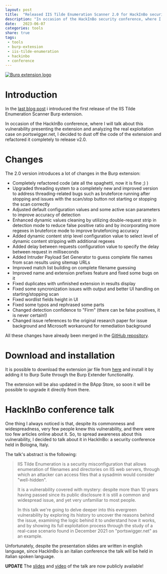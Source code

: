 ```yaml
---
layout: post
title:  "Released IIS Tilde Enumeration Scanner 2.0 for HackInBo security conference"
description: "In occasion of the HackInBo security conference, where I will talk about IIS Tilde Enumeration, I released the version 2.0 of the Burp extension that completely refactors the code, fixes a lot of bugs and adds some nice features."
date:   2023-06-07
categories: tools
share: true
tags:
 - tools
 - burp-extension
 - iis-tilde-enumeration
 - hackinbo
 - conference
---
```


[![Burp extension logo]({{'/assets/images/burpext.jpg'}})](https://github.com/cyberaz0r/Burp-IISTildeEnumerationScanner)

# Introduction
In the [last blog post](/2021/12/published-iis-tilde-enumeration-scanner-burp-extension/) i introduced the first release of the IIS Tilde Enumeration Scanner Burp extension.

In occasion of the HackInBo conference, where I will talk about this vulnerability presenting the extension and analyzing the real exploitation case on portswigger.net, I decided to dust off the code of the extension and refactored it completely to release v2.0.

# Changes
The 2.0 version introduces a lot of changes in the Burp extension:
* Completely refactored code (ate all the spaghetti, now it is fine ;) )
* Upgraded threading system to a completely new and improved version to address threading-related bugs such as bruteforce running after stopping and issues with the scan/stop button not starting or stopping the scan correctly
* Adjusted default configuration values and some active scan parameters to improve accuracy of detection
* Enhanced dynamic values cleaning by utilizing double-request strip in detection mode to reduce false positive ratio and by incorporating more regexes in bruteforce mode to improve bruteforcing accuracy
* Added dynamic content strip level configuration value to select level of dynamic content stripping with additional regexes
* Added delay between requests configuration value to specify the delay between request in milliseconds
* Added Intruder Payload Set Generator to guess complete file names from scan results using sitemap URLs
* Improved match list building on complete filename guessing
* Improved name and extension prefixes feature and fixed some bugs on it
* Fixed duplicates with unfinished extension in results display
* Fixed some syncronization issues with output and better UI handling on starting/stopping scan
* Fixed wordlist fields height in UI
* Fixed some typos and rephrased some parts
* Changed detection confidence to "Firm" (there can be false positives, it is never certain!)
* Changed issue references to the original research paper for issue background and Microsoft workaround for remediation background

All these changes have already been merged in the [GitHub repository](https://github.com/cyberaz0r/Burp-IISTildeEnumerationScanner).

# Download and installation
It is possible to download the extension jar file from [here](https://github.com/cyberaz0r/Burp-IISTildeEnumerationScanner/releases/download/v2.0/Burp-IISTildeEnumerationScanner-all-2.0.jar) and install it by adding it to Burp Suite through the Burp Extender functionality.

The extension will be also updated in the BApp Store, so soon it will be possible to upgrade it directly from there.

# HackInBo conference talk
One thing I always noticed is that, despite its commonness and widespreadness, very few people knew this vulnerability, and there were too few articles online about it. So, to spread awareness about this vulnerability, I decided to talk about it in HackInBo: a security conference held in Bologna, Italy.

The talk's abstract is the following:
>IIS Tilde Enumeration is a security misconfiguration that allows enumeration of filenames and directories on IIS web servers, through which an attacker can access files that a sysadmin would consider "well-hidden".
>
>It is a vulnerability covered with mystery: despite more than 10 years having passed since its public disclosure it is still a common and widespread issue, and yet very unfamiliar to most people.
>
>In this talk we're going to delve deeper into this evergreen vulnerability by exploring its history to uncover the reasons behind the issue, examining the logic behind it to understand how it works, and by showing its full exploitation process through the study of a real-case scenario found in December 2021 on "portswigger.net" as an example.

Unfortunately, despite the presentation slides are written in english language, since HackInBo is an italian conference the talk will be held in italian spoken language.

**UPDATE** The [slides](https://raw.githubusercontent.com/drego85/HackInBo/master/Slide/2023.06.10_Ventesima_Edizione/01_IIS_Tilde_Enumeration_an_evergreen_vulnerability.pdf) and [video](https://www.youtube.com/watch?v=JJ35nVqUBUI) of the talk are now publicly available!